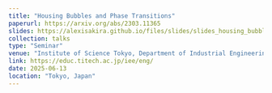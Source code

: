 ```yaml
---
title: "Housing Bubbles and Phase Transitions"
paperurl: https://arxiv.org/abs/2303.11365
slides: https://alexisakira.github.io/files/slides/slides_housing_bubble.pdf
collection: talks
type: "Seminar"
venue: "Institute of Science Tokyo, Department of Industrial Engineering and Economics"
link: https://educ.titech.ac.jp/iee/eng/
date: 2025-06-13
location: "Tokyo, Japan"
---
```

